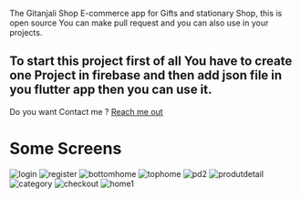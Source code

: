 

The Gitanjali Shop E-commerce app for Gifts and stationary Shop, this is open source You can make pull request and you can also use in your projects.

## To start this project first of all You have to create one Project in firebase and then add json file in you flutter app then you can use it.
 

Do you want Contact me ? [Reach me out](https://www.linkedin.com/in/amit-singh-023055193/)

# Some Screens 
![login](https://user-images.githubusercontent.com/57305134/104007139-7f405480-51cd-11eb-9187-3f98d3e9a50f.jpg)
![register](https://user-images.githubusercontent.com/57305134/104007163-85363580-51cd-11eb-8651-9c6ec48dc8be.jpg)
![bottomhome](https://user-images.githubusercontent.com/57305134/104007167-88312600-51cd-11eb-86ca-6d88161f85b7.jpg)
![tophome](https://user-images.githubusercontent.com/57305134/104007192-93845180-51cd-11eb-9181-1ff021f4b5c1.jpg)
![pd2](https://user-images.githubusercontent.com/57305134/104007197-95e6ab80-51cd-11eb-9887-116ba2b882f2.jpg)
![produtdetail](https://user-images.githubusercontent.com/57305134/104007208-9b43f600-51cd-11eb-8d15-9c0d03f2c90c.jpg)
![category](https://user-images.githubusercontent.com/57305134/104007212-9d0db980-51cd-11eb-8d70-7429da1525c8.jpg)
![checkout](https://user-images.githubusercontent.com/57305134/104007216-9e3ee680-51cd-11eb-8eee-5d85228e3c5b.jpg)
![home1](https://user-images.githubusercontent.com/57305134/104007220-9f701380-51cd-11eb-9a6a-199764cd6bed.jpg)
